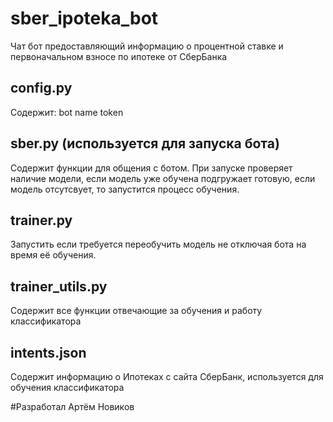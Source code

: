 # sber_ipoteka_bot 
Чат бот предоставляющий информацию о процентной ставке и первоначальном взносе по ипотеке от СберБанка

## config.py
Содержит:
  bot name
  token
  
## sber.py (используется для запуска бота)
Содержит функции для общения с ботом.
При запуске проверяет наличие модели, если модель уже обучена подгружает готовую, если модель отсутсвует, то запустится процесс обучения.

## trainer.py
Запустить если требуется переобучить модель не отключая бота на время её обучения.

## trainer_utils.py
Содержит все функции отвечающие за обучения и работу классификатора

## intents.json
Содержит информацию о Ипотеках с сайта СберБанк, используется для обучения классификатора


#Разработал 
Артём Новиков

